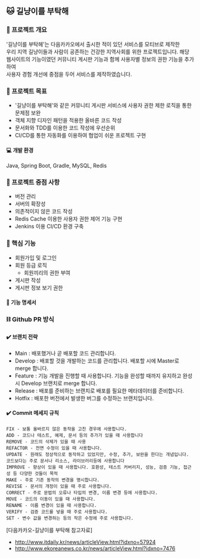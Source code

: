 ## 🐱 길냥이를 부탁해 

### 📌 프로젝트 개요 
'길냥이를 부탁헤'는 다음카카오에서 출시한 적이 있던 서비스를 모티브로 제작한 <br>
우리 지역 길냥이들과 사람이 공존하는 건강한 지역사회를 위한 프로젝트입니다.
해당 웹사이트의 기능이였던 커뮤니티 게시판 기능과 함께 사용자별 정보의 권한 기능을 추가하여 <br>
사용자 경험 개선에 중점을 두어 서비스를 제작하였습니다. 

### 📌 프로젝트 목표
- '길냥이를 부탁해'와 같은 커뮤니티 게시판 서비스에 사용자 권한 제한 로직을 통한 문제점 보완
- 객체 지향 디자인 패턴을 적용한 올바른 코드 작성
- 문서화와 TDD를 이용한 코드 작성에 우선순위 
- CI/CD를 통한 자동화를 이용하여 협업이 쉬운 프로젝트 구현 

####  💻 개발 환경 
Java, Spring Boot, Gradle, MySQL, Redis


### 📌 프로젝트 중점 사항
- 버전 관리
- 서버의 확장성 
- 의존적이지 않은 코드 작성
- Redis Cache 이용한 사용자 권한 제어 기능 구현 
- Jenkins 이용 CI/CD 환경 구축 

### 📌 핵심 기능 
- 회원가입 및 로그인 
- 회원 등급 로직 
  - 회원끼리의 권한 부여
- 게시판 작성 
- 게시판 정보 보기 권한 

#### 📁 기능 명세서 

### ⛓️ Github PR 방식 
#### ✔️ 브랜치 전략
- Main : 배포했거나 곧 배포할 코드 관리합니다. 
- Develop : 배포할 것을 개발하는 코드를 관리합니다. 배포할 시에 Master로 merge 합니다. 
- Feature : 기능 개발을 진행할 때 사용합니다. 기능을 완성할 때까지 유지하고 완성 시 Develop 브랜치로 merge 합니다. 
- Release : 배포를 준비하는 브랜치로 배포를 필요한 메타데이터를 준비합니다. 
- Hotfix :  배포한 버전에서 발생한 버그를 수정하는 브랜치입니다.  

#### ✔️ Commit 메세지 규칙 
```````
FIX - 보통 올바르지 않은 동작을 고친 경우에 사용합니다.
ADD - 코드나 테스트, 예제, 문서 등의 추가가 있을 때 사용합니다
REMOVE - 코드의 삭제가 있을 때 사용
REFACTOR - 전면 수정이 있을 때 사용합니다.
UPDATE - 원래도 정상적으로 동작하고 있었지만, 수정, 추가, 보완을 한다는 개념입니다. 코드보다는 주로 문서나 리소스, 라이브러리등에 사용합니다
IMPROVE - 향상이 있을 때 사용합니다. 호환성, 테스트 커버리지, 성능, 검증 기능, 접근성 등 다양한 것들이 목적
MAKE - 주로 기존 동작의 변경을 명시합니다.
REVISE - 문서의 개정이 있을 때 주로 사용합니다.
CORRECT - 주로 문법의 오류나 타입의 변경, 이름 변경 등에 사용합니다.
MOVE - 코드의 이동이 있을 때 사용합니다.
RENAME - 이름 변경이 있을 때 사용합니다.
VERIFY - 검증 코드를 넣을 때 주로 사용합니다.
SET - 변수 값을 변경하는 등의 작은 수정에 주로 사용합니다.
````````


[다음카카오-길냥이를 부탁해 참고자료] 
- http://www.itdaily.kr/news/articleView.html?idxno=57924
- http://www.ekoreanews.co.kr/news/articleView.html?idxno=7476
